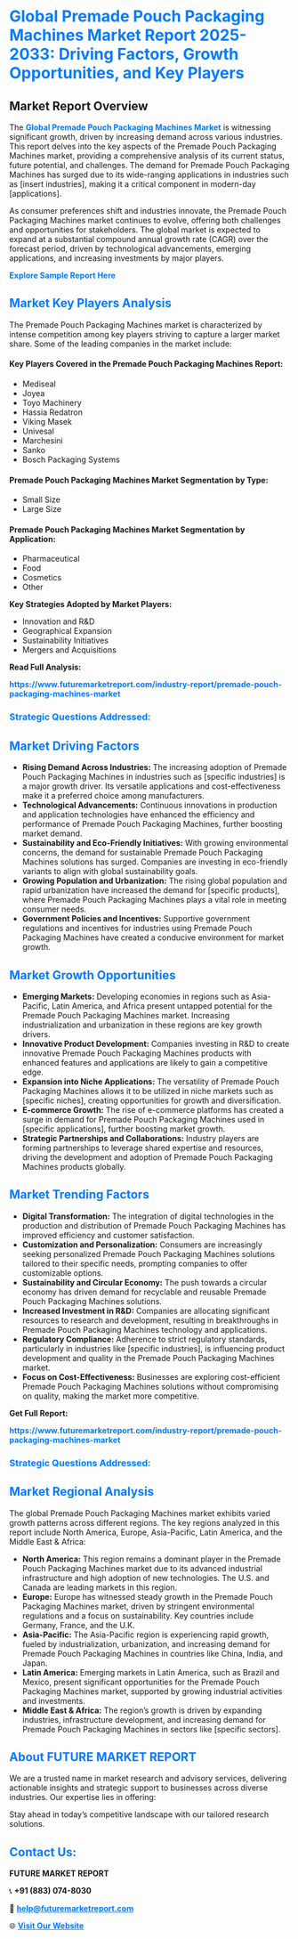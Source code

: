 <h1 style="color: #007BFF;">Global Premade Pouch Packaging Machines Market Report 2025-2033: Driving Factors, Growth Opportunities, and Key Players</h1>

<section id="overview">
<h2>Market Report Overview</h2>
<p>The <a href="https://www.futuremarketreport.com/industry-report/premade-pouch-packaging-machines-market" style="color: #007BFF; text-decoration: none;"><strong>Global Premade Pouch Packaging Machines Market</strong></a> is witnessing significant growth, driven by increasing demand across various industries. This report delves into the key aspects of the Premade Pouch Packaging Machines market, providing a comprehensive analysis of its current status, future potential, and challenges. The demand for Premade Pouch Packaging Machines has surged due to its wide-ranging applications in industries such as [insert industries], making it a critical component in modern-day [applications].</p>
<p>As consumer preferences shift and industries innovate, the Premade Pouch Packaging Machines market continues to evolve, offering both challenges and opportunities for stakeholders. The global market is expected to expand at a substantial compound annual growth rate (CAGR) over the forecast period, driven by technological advancements, emerging applications, and increasing investments by major players.</p>
</section>

<section id="overview">
<p><a href="https://www.futuremarketreport.com/request-sample/reportId=33951" style="color: #007BFF; text-decoration: none;"><strong>Explore Sample Report Here</strong></a></p>
</section>

<section id="key-players">
<h2 style="color: #007BFF;">Market Key Players Analysis</h2>
<p>The Premade Pouch Packaging Machines market is characterized by intense competition among key players striving to capture a larger market share. Some of the leading companies in the market include:</p>
<h4>Key Players Covered in the Premade Pouch Packaging Machines Report:</h4>
<ul><li>Mediseal</li><li>Joyea</li><li>Toyo Machinery</li><li>Hassia Redatron</li><li>Viking Masek</li><li>Univesal</li><li>Marchesini</li><li>Sanko</li><li>Bosch Packaging Systems</li></ul>
<h4>Premade Pouch Packaging Machines Market Segmentation by Type:</h4>
<ul><li>Small Size</li><li>Large Size</li></ul>

<h4>Premade Pouch Packaging Machines Market Segmentation by Application:</h4>
<ul><li>Pharmaceutical</li><li>Food</li><li>Cosmetics</li><li>Other</li></ul>
<p><strong>Key Strategies Adopted by Market Players:</strong></p>
<ul>
<li>Innovation and R&D</li>
<li>Geographical Expansion</li>
<li>Sustainability Initiatives</li>
<li>Mergers and Acquisitions</li>
</ul>
</section>

<section>
<p><strong>Read Full Analysis: </strong></p><a href="https://www.futuremarketreport.com/industry-report/premade-pouch-packaging-machines-market" style="color: #007BFF; text-decoration: none;"><strong>https://www.futuremarketreport.com/industry-report/premade-pouch-packaging-machines-market</strong></a>
<h3 style="color: #007BFF;">Strategic Questions Addressed:</h3>
</section>

<section id="driving-factors">
<h2 style="color: #007BFF;">Market Driving Factors</h2>
<ul>
<li><strong>Rising Demand Across Industries:</strong> The increasing adoption of Premade Pouch Packaging Machines in industries such as [specific industries] is a major growth driver. Its versatile applications and cost-effectiveness make it a preferred choice among manufacturers.</li>
<li><strong>Technological Advancements:</strong> Continuous innovations in production and application technologies have enhanced the efficiency and performance of Premade Pouch Packaging Machines, further boosting market demand.</li>
<li><strong>Sustainability and Eco-Friendly Initiatives:</strong> With growing environmental concerns, the demand for sustainable Premade Pouch Packaging Machines solutions has surged. Companies are investing in eco-friendly variants to align with global sustainability goals.</li>
<li><strong>Growing Population and Urbanization:</strong> The rising global population and rapid urbanization have increased the demand for [specific products], where Premade Pouch Packaging Machines plays a vital role in meeting consumer needs.</li>
<li><strong>Government Policies and Incentives:</strong> Supportive government regulations and incentives for industries using Premade Pouch Packaging Machines have created a conducive environment for market growth.</li>
</ul>
</section>

<section id="growth-opportunities">
<h2 style="color: #007BFF;">Market Growth Opportunities</h2>
<ul>
<li><strong>Emerging Markets:</strong> Developing economies in regions such as Asia-Pacific, Latin America, and Africa present untapped potential for the Premade Pouch Packaging Machines market. Increasing industrialization and urbanization in these regions are key growth drivers.</li>
<li><strong>Innovative Product Development:</strong> Companies investing in R&D to create innovative Premade Pouch Packaging Machines products with enhanced features and applications are likely to gain a competitive edge.</li>
<li><strong>Expansion into Niche Applications:</strong> The versatility of Premade Pouch Packaging Machines allows it to be utilized in niche markets such as [specific niches], creating opportunities for growth and diversification.</li>
<li><strong>E-commerce Growth:</strong> The rise of e-commerce platforms has created a surge in demand for Premade Pouch Packaging Machines used in [specific applications], further boosting market growth.</li>
<li><strong>Strategic Partnerships and Collaborations:</strong> Industry players are forming partnerships to leverage shared expertise and resources, driving the development and adoption of Premade Pouch Packaging Machines products globally.</li>
</ul>
</section>

<section id="trending-factors">
<h2 style="color: #007BFF;">Market Trending Factors</h2>
<ul>
<li><strong>Digital Transformation:</strong> The integration of digital technologies in the production and distribution of Premade Pouch Packaging Machines has improved efficiency and customer satisfaction.</li>
<li><strong>Customization and Personalization:</strong> Consumers are increasingly seeking personalized Premade Pouch Packaging Machines solutions tailored to their specific needs, prompting companies to offer customizable options.</li>
<li><strong>Sustainability and Circular Economy:</strong> The push towards a circular economy has driven demand for recyclable and reusable Premade Pouch Packaging Machines solutions.</li>
<li><strong>Increased Investment in R&D:</strong> Companies are allocating significant resources to research and development, resulting in breakthroughs in Premade Pouch Packaging Machines technology and applications.</li>
<li><strong>Regulatory Compliance:</strong> Adherence to strict regulatory standards, particularly in industries like [specific industries], is influencing product development and quality in the Premade Pouch Packaging Machines market.</li>
<li><strong>Focus on Cost-Effectiveness:</strong> Businesses are exploring cost-efficient Premade Pouch Packaging Machines solutions without compromising on quality, making the market more competitive.</li>
</ul>
</section>

<section>
<p><strong>Get Full Report: </strong></p><a href="https://www.futuremarketreport.com/industry-report/premade-pouch-packaging-machines-market" style="color: #007BFF; text-decoration: none;"><strong>https://www.futuremarketreport.com/industry-report/premade-pouch-packaging-machines-market</strong></a>
<h3 style="color: #007BFF;">Strategic Questions Addressed:</h3>
</section>


<section id="regional-analysis">
<h2 style="color: #007BFF;">Market Regional Analysis</h2>
<p>The global Premade Pouch Packaging Machines market exhibits varied growth patterns across different regions. The key regions analyzed in this report include North America, Europe, Asia-Pacific, Latin America, and the Middle East & Africa:</p>
<ul>
<li><strong>North America:</strong> This region remains a dominant player in the Premade Pouch Packaging Machines market due to its advanced industrial infrastructure and high adoption of new technologies. The U.S. and Canada are leading markets in this region.</li>
<li><strong>Europe:</strong> Europe has witnessed steady growth in the Premade Pouch Packaging Machines market, driven by stringent environmental regulations and a focus on sustainability. Key countries include Germany, France, and the U.K.</li>
<li><strong>Asia-Pacific:</strong> The Asia-Pacific region is experiencing rapid growth, fueled by industrialization, urbanization, and increasing demand for Premade Pouch Packaging Machines in countries like China, India, and Japan.</li>
<li><strong>Latin America:</strong> Emerging markets in Latin America, such as Brazil and Mexico, present significant opportunities for the Premade Pouch Packaging Machines market, supported by growing industrial activities and investments.</li>
<li><strong>Middle East & Africa:</strong> The region’s growth is driven by expanding industries, infrastructure development, and increasing demand for Premade Pouch Packaging Machines in sectors like [specific sectors].</li>
</ul>
</section>

<footer>
<h2 style="color: #007BFF;">About FUTURE MARKET REPORT</h2>
<p>We are a trusted name in market research and advisory services, delivering actionable insights and strategic support to businesses across diverse industries. Our expertise lies in offering:</p>

<p>Stay ahead in today’s competitive landscape with our tailored research solutions.</p>

<h2 style="color: #007BFF;">Contact Us:</h2>
<p><strong>FUTURE MARKET REPORT</strong></p>
<p>📞 <strong>+91 (883) 074-8030</strong></p>
<p>📧 <strong><a href="mailto:help@futuremarketreport.com" style="color: #007BFF;">help@futuremarketreport.com</a></strong></p>
<p>🌐 <strong><a href="https://www.futuremarketreport.com/" style="color: #007BFF;">Visit Our Website</a></strong></p>
</footer>